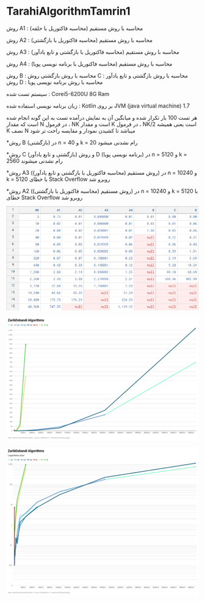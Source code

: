 # TarahiAlgorithmTamrin1

روش A1 : محاسبه با روش مستقیم (محاسبه فاکتوریل با حلقه)


روش A2 : محاسبه با روش مستقیم (محاسبه فاکتوریل با بازگشتی)


روش A3 : محاسبه با روش مستقیم (محاسبه فاکتوریل با بازگشتی و تابع یادآور)


روش A4 : محاسبه با روش مستقیم (محاسبه فاکتوریل با برنامه نویسی پویا)


روش B : محاسبه با روش بازگشتی
روش C : محاسبه با روش بازگشتی و تابع یادآور
روش D : محاسبه با روش برنامه نویسی پویا

سیستم تست شده :
Corei5-6200U
8G Ram

زبان برنامه نویسی استفاده شده : Kotlin
بر روی JVM (java virtual machine) 1.7

هر تست 100 بار تکرار شده و میانگین آن به نمایش درآمده
تست به این گونه انجام شده است که مقدار N در فرمول ، NK است
و مقدار K در فرمول ، NK/2 است
یعنی همیشه K نصف N میباشد تا کشیدن نمودار و مقایسه راحت تر شود


*روش B (بازگشتی) در n = 40 و k = 20 رام نشدنی میشود

*روش C (بازگشتی و تابع یادآور) و روش D (برنامه نویسی پویا) 
 در n = 5120 و k = 2560 رام نشدنی میشوند

*روش A3 (روش مستقیم (محاسبه فاکتوریل با بازگشتی و تابع یادآور))
 در n = 10240 و k = 5120 با خطای Stack Overflow روبرو شد

*روش A2 (روش مستقیم (محاسبه فاکتوریل با بازگشتی))
 در n = 10240 و k = 5120 با خطای Stack Overflow روبرو شد



![](/dboandy.png)


![](second.png)


![](/8eoBs-zaribdobandi-algorithms.png)

